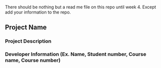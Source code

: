 There should be nothing but a read me file on this repo until week 4. Except add your information to the repo.

## Project Name


### Project Description


### Developer Information (Ex. Name, Student number, Course name, Course number)